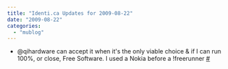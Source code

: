 ```yaml
---
title: "Identi.ca Updates for 2009-08-22"
date: "2009-08-22"
categories: 
  - "mublog"
---
```


- @qihardware can accept it when it's the only viable choice & if I can run 100%, or close, Free Software. I used a Nokia before a !freerunner [#](http://identi.ca/notice/8598557)
